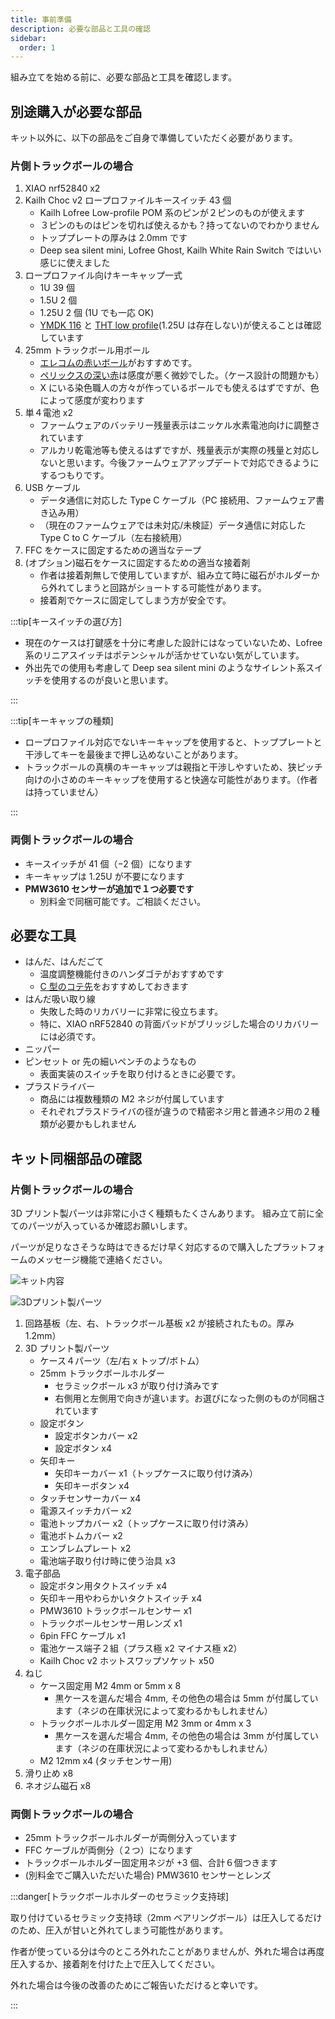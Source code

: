 ```yaml
---
title: 事前準備
description: 必要な部品と工具の確認
sidebar:
  order: 1
---
```


組み立てを始める前に、必要な部品と工具を確認します。

## 別途購入が必要な部品

キット以外に、以下の部品をご自身で準備していただく必要があります。

### 片側トラックボールの場合

1. XIAO nrf52840 x2
1. Kailh Choc v2 ロープロファイルキースイッチ 43 個
   - Kailh Lofree Low-profile POM 系のピンが２ピンのものが使えます
   - ３ピンのものはピンを切れば使えるかも？持ってないのでわかりません
   - トッププレートの厚みは 2.0mm です
   - Deep sea silent mini, Lofree Ghost, Kailh White Rain Switch ではいい感じに使えました
1. ロープロファイル向けキーキャップ一式
   - 1U 39 個
   - 1.5U 2 個
   - 1.25U 2 個 (1U でも一応 OK)
   - [YMDK 116](https://ja.aliexpress.com/item/1005006981216357.html) と [THT low profile](https://talpkeyboard.net/items/66795277401c310b1f80e83f)(1.25U は存在しない)が使えることは確認しています
1. 25mm トラックボール用ボール
   - [エレコムの赤いボール](https://www.amazon.co.jp/%E3%82%A8%E3%83%AC%E3%82%B3%E3%83%A0-%E3%83%88%E3%83%A9%E3%83%83%E3%82%AF%E3%83%9C%E3%83%BC%E3%83%AB%E7%94%A8%E4%BA%A4%E6%8F%9B%E3%83%9C%E3%83%BC%E3%83%AB-M-RT1DRBK-M-RT1BRXBK%E3%83%AC%E3%83%83%E3%83%89-M-B25RD/dp/B0D4DYH8XY)がおすすめです。
   - [ペリックスの深い赤](https://www.amazon.co.jp/Perixx-%E3%83%9A%E3%83%AA%E3%83%83%E3%82%AF%E3%82%B9-PERIPRO-305GRD-%E4%BA%A4%E6%8F%9B%E7%94%A8%E3%83%88%E3%83%A9%E3%83%83%E3%82%AF%E3%83%9C%E3%83%BC%E3%83%AB-%E5%85%89%E6%B2%A2%E4%BB%95%E4%B8%8A%E3%81%92/dp/B0BDZJFYCH)は感度が悪く微妙でした。（ケース設計の問題かも）
   - X にいる染色職人の方々が作っているボールでも使えるはずですが、色によって感度が変わります
1. 単４電池 x2
   - ファームウェアのバッテリー残量表示はニッケル水素電池向けに調整されています
   - アルカリ乾電池等も使えるはずですが、残量表示が実際の残量と対応しないと思います。今後ファームウェアアップデートで対応できるようにするつもりです。
1. USB ケーブル
   - データ通信に対応した Type C ケーブル（PC 接続用、ファームウェア書き込み用）
   - （現在のファームウェアでは未対応/未検証）データ通信に対応した Type C to C ケーブル（左右接続用）
1. FFC をケースに固定するための適当なテープ
1. (オプション)磁石をケースに固定するための適当な接着剤
   - 作者は接着剤無しで使用していますが、組み立て時に磁石がホルダーから外れてしまうと回路がショートする可能性があります。
   - 接着剤でケースに固定してしまう方が安全です。

:::tip[キースイッチの選び方]

- 現在のケースは打鍵感を十分に考慮した設計にはなっていないため、Lofree 系のリニアスイッチはポテンシャルが活かせていない気がしています。
- 外出先での使用も考慮して Deep sea silent mini のようなサイレント系スイッチを使用するのが良いと思います。

:::

:::tip[キーキャップの種類]

- ロープロファイル対応でないキーキャップを使用すると、トッププレートと干渉してキーを最後まで押し込めないことがあります。
- トラックボールの真横のキーキャップは親指と干渉しやすいため、狭ピッチ向けの小さめのキーキャップを使用すると快適な可能性があります。（作者は持っていません）

:::

### 両側トラックボールの場合

- キースイッチが 41 個（−2 個）になります
- キーキャップは 1.25U が不要になります
- **PMW3610 センサーが追加で１つ必要です**
  - 別料金で同梱可能です。ご相談ください。

## 必要な工具

- はんだ、はんだごて
  - 温度調整機能付きのハンダゴテがおすすめです
  - [C 型のコテ先](https://lang-ship.com/blog/work/900m/#toc19)をおすすめしておきます
- はんだ吸い取り線
  - 失敗した時のリカバリーに非常に役立ちます。
  - 特に、XIAO nRF52840 の背面パッドがブリッジした場合のリカバリーには必須です。
- ニッパー
- ピンセット or 先の細いペンチのようなもの
  - 表面実装のスイッチを取り付けるときに必要です。
- プラスドライバー
  - 商品には複数種類の M2 ネジが付属しています
  - それぞれプラスドライバの径が違うので精密ネジ用と普通ネジ用の２種類が必要かもしれません

## キット同梱部品の確認

### 片側トラックボールの場合

3D プリント製パーツは非常に小さく種類もたくさんあります。
組み立て前に全てのパーツが入っているか確認お願いします。

パーツが足りなさそうな時はできるだけ早く対応するので購入したプラットフォームのメッセージ機能で連絡ください。

![キット内容](img/0_kit_contents0.jpeg)

![3Dプリント製パーツ](img/all-3dp-parts.jpeg)

1. 回路基板（左、右、トラックボール基板 x2 が接続されたもの。厚み 1.2mm）
2. 3D プリント製パーツ
   - ケース４パーツ（左/右 x トップ/ボトム）
   - 25mm トラックボールホルダー
     - セラミックボール x3 が取り付け済みです
     - 右側用と左側用で向きが違います。お選びになった側のものが同梱されています
   - 設定ボタン
     - 設定ボタンカバー x2
     - 設定ボタン x4
   - 矢印キー
     - 矢印キーカバー x1（トップケースに取り付け済み）
     - 矢印キーボタン x4
   - タッチセンサーカバー x4
   - 電源スイッチカバー x2
   - 電池トップカバー x2（トップケースに取り付け済み）
   - 電池ボトムカバー x2
   - エンブレムプレート x2
   - 電池端子取り付け時に使う治具 x3
3. 電子部品
   - 設定ボタン用タクトスイッチ x4
   - 矢印キー用やわらかいタクトスイッチ x4
   - PMW3610 トラックボールセンサー x1
   - トラックボールセンサー用レンズ x1
   - 6pin FFC ケーブル x1
   - 電池ケース端子２組（プラス極 x2 マイナス極 x2）
   - Kailh Choc v2 ホットスワップソケット x50
4. ねじ
   - ケース固定用 M2 4mm or 5mm x 8
     - 黒ケースを選んだ場合 4mm, その他色の場合は 5mm が付属しています（ネジの在庫状況によって変わるかもしれません）
   - トラックボールホルダー固定用 M2 3mm or 4mm x 3
     - 黒ケースを選んだ場合 4mm, その他色の場合は 3mm が付属しています（ネジの在庫状況によって変わるかもしれません）
   - M2 12mm x4 (タッチセンサー用)
5. 滑り止め x8
6. ネオジム磁石 x8

### 両側トラックボールの場合

- 25mm トラックボールホルダーが両側分入っています
- FFC ケーブルが両側分（２つ）になります
- トラックボールホルダー固定用ネジが +3 個、合計６個つきます
- (別料金でご購入いただいた場合) PMW3610 センサーとレンズ

:::danger[トラックボールホルダーのセラミック支持球]

取り付けているセラミック支持球（2mm ベアリングボール）は圧入してるだけのため、圧入が甘いと外れてしまう可能性があります。

作者が使っている分は今のところ外れたことがありませんが、外れた場合は再度圧入するか、接着剤を付けた上で圧入してください。

外れた場合は今後の改善のためにご報告いただけると幸いです。

:::

